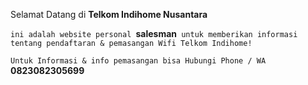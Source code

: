 Selamat Datang di **Telkom Indihome Nusantara**

`ini adalah website personal `**salesman**` untuk memberikan informasi tentang pendaftaran & pemasangan Wifi Telkom Indihome!`

`Untuk Informasi & info pemasangan bisa Hubungi Phone / WA` **0823082305699**